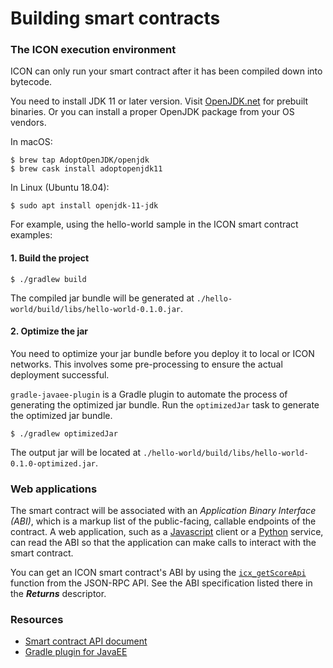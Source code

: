 # Building smart contracts

### The ICON execution environment

ICON can only run your smart contract after it has been compiled down into bytecode.

You need to install JDK 11 or later version. Visit [OpenJDK.net](http://openjdk.java.net) for prebuilt binaries. Or you can install a proper OpenJDK package from your OS vendors.

In macOS:

```
$ brew tap AdoptOpenJDK/openjdk
$ brew cask install adoptopenjdk11
```

In Linux (Ubuntu 18.04):

```
$ sudo apt install openjdk-11-jdk
```

For example, using the hello-world sample in the ICON smart contract examples:

#### 1. Build the project

```
$ ./gradlew build
```

The compiled jar bundle will be generated at `./hello-world/build/libs/hello-world-0.1.0.jar`.

#### 2. Optimize the jar

You need to optimize your jar bundle before you deploy it to local or ICON networks. This involves some pre-processing to ensure the actual deployment successful.

`gradle-javaee-plugin` is a Gradle plugin to automate the process of generating the optimized jar bundle. Run the `optimizedJar` task to generate the optimized jar bundle.

```
$ ./gradlew optimizedJar
```

The output jar will be located at `./hello-world/build/libs/hello-world-0.1.0-optimized.jar`.

### Web applications

The smart contract will be associated with an _Application Binary Interface (ABI)_, which is a markup list of the public-facing, callable endpoints of the contract. A web application, such as a [Javascript](../client-apis/javascript-sdk/) client or a [Python](../client-apis/python-sdk/) service, can read the ABI so that the application can make calls to interact with the smart contract.

You can get an ICON smart contract's ABI by using the [`icx_getScoreApi`](../client-apis/json-rpc-api/v3.md#icx\_getscoreapi) function from the JSON-RPC API. See the ABI specification listed there in the _**Returns**_ descriptor.

### Resources

* [Smart contract API document](https://www.javadoc.io/doc/foundation.icon/javaee-api)
* [Gradle plugin for JavaEE](https://github.com/icon-project/gradle-javaee-plugin)
